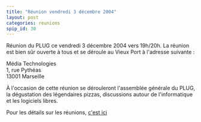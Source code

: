 ```yaml
---
title: "Réunion vendredi 3 décembre 2004"
layout: post
categories: reunions
spip_id: 30
---
```

Réunion du PLUG ce vendredi 3 décembre 2004 vers 19h/20h.
La réunion est bien sûr ouverte à tous et se déroule au Vieux Port à l'adresse suivante : 
  
Média Technologies  
1, rue Pythéas  
13001 Marseille

À l'occasion de cette réunion se dérouleront l'assemblée générale du PLUG, la dégustation des légendaires pizzas, discussions autour de l'informatique et les logiciels libres.

Pour les détails sur les réunions, [c'est ici](/association/les-reunions-du-plug/)